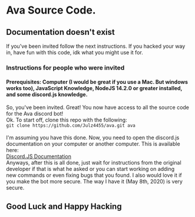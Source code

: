 # Ava Source Code.
## Documentation doesn't exist
If you've been invited follow the next instructions. If you hacked your way in, have fun with this code, idk what you might use it for.

### Instructions for people who were invited
#### Prerequisites: Computer (I would be great if you use a Mac. But windows works too), JavaScript Knowledge, NodeJS 14.2.0 or greater installed, and some discord.js knowledge.

So, you've been invited. Great! You now have access to all the source code for the Ava discord bot!<br>
Ok. To start off, clone this repo with the following:<br>
`git clone https://github.com/Julz4455/ava.git ava`<br>
<br>
I'm assuming you have this done. Now, you need to open the discord.js documentation on your computer or another computer. This is available here:<br>
[Discord.JS Documentation](https://discord.js.org/#/docs/main/stable/general/welcome)
<br>
Anyways, after this is all done, just wait for instructions from the original developer if that is what he asked or you can start working on adding<br>new commands or even fixing bugs that you found. I also would love it if you make the bot more secure. The way I have it (May 8th, 2020) is very secure.

## Good Luck and Happy Hacking
